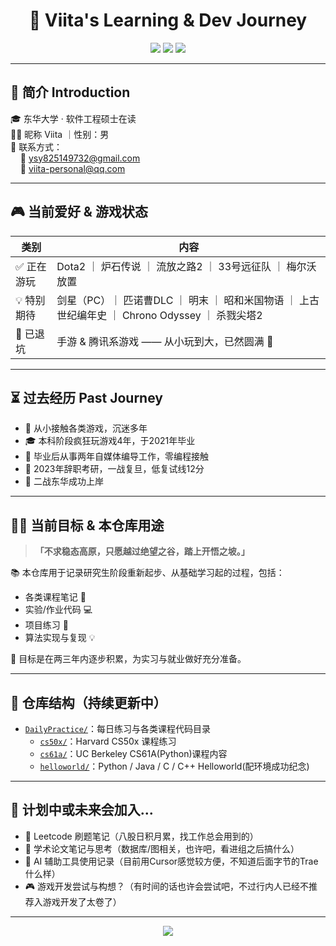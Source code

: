 <h1 align="center">🌌 Viita's Learning & Dev Journey</h1>

<p align="center">
  <img src="https://img.shields.io/badge/School-Donghua%20University-blue?style=flat-square" />
  <img src="https://img.shields.io/badge/Nickname-Viita-purple?style=flat-square" />
  <img src="https://img.shields.io/badge/Status-CS%20Grad%20Student-brightgreen?style=flat-square" />
</p>

---

## 📌 简介 Introduction

🎓 东华大学 · 软件工程硕士在读  
🧑‍💻 昵称 Viita ｜性别：男  
📧 联系方式：  
&nbsp;&nbsp;&nbsp;&nbsp;📮 ysy825149732@gmail.com  
&nbsp;&nbsp;&nbsp;&nbsp;📮 viita-personal@qq.com

---

## 🎮 当前爱好 & 游戏状态

| 类别 | 内容 |
|------|------|
| ✅ 正在游玩 | Dota2 ｜ 炉石传说 ｜ 流放之路2 ｜ 33号远征队 ｜ 梅尔沃放置 |
| 💡 特别期待 | 剑星（PC）｜ 匹诺曹DLC ｜ 明末 ｜ 昭和米国物语 ｜ 上古世纪编年史 ｜ Chrono Odyssey ｜ 杀戮尖塔2 |
| 🔕 已退坑 | 手游 & 腾讯系游戏 —— 从小玩到大，已然圆满 🙏 |

---

## ⏳ 过去经历 Past Journey

- 🧒 从小接触各类游戏，沉迷多年  
- 🎓 本科阶段疯狂玩游戏4年，于2021年毕业  
- 🎥 毕业后从事两年自媒体编导工作，零编程接触  
- 🎯 2023年辞职考研，一战复旦，低复试线12分 
- 🏁 二战东华成功上岸 

---

## 🧗‍♂️ 当前目标 & 本仓库用途

> **「不求稳态高原，只愿越过绝望之谷，踏上开悟之坡。」**

📚 本仓库用于记录研究生阶段重新起步、从基础学习起的过程，包括：

- 各类课程笔记 📝  
- 实验/作业代码 💻  
- 项目练习 🌱  
- 算法实现与复现 💡  

🎯 目标是在两三年内逐步积累，为实习与就业做好充分准备。

---

## 📂 仓库结构（持续更新中）

- [`DailyPractice/`](./DailyPractice/)：每日练习与各类课程代码目录  
  - [`cs50x/`](./DailyPractice/cs50x/)：Harvard CS50x 课程练习  
  - [`cs61a/`](./DailyPractice/cs61a/)：UC Berkeley CS61A(Python)课程内容  
  - [`helloworld/`](./DailyPractice/helloworld/)：Python / Java / C / C++ Helloworld(配环境成功纪念)

---

## 🧩 计划中或未来会加入...

- 📘 Leetcode 刷题笔记（八股日积月累，找工作总会用到的）
- 📄 学术论文笔记与思考（数据库/图相关，也许吧，看进组之后搞什么）  
- 🤖 AI 辅助工具使用记录（目前用Cursor感觉较方便，不知道后面字节的Trae什么样） 
- 🎮 游戏开发尝试与构想？（有时间的话也许会尝试吧，不过行内人已经不推荐入游戏开发了太卷了）

---

<p align="center">
  <img src="https://capsule-render.vercel.app/api?type=waving&height=150&text=Thanks%20for%20visiting!&fontAlign=50&fontColor=ffffff&colorGradient=blue" />
</p>
